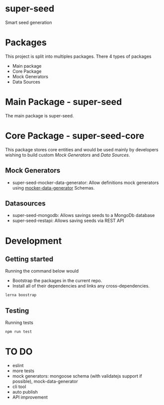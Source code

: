 # super-seed

Smart seed generation

# Packages
This project is split into multiples packages. There 4 types of packages
- Main package
- Core Package
- Mock Generators
- Data Sources 

# Main Package - super-seed
The main package is super-seed.

# Core Package - super-seed-core
This package stores core entities and would be used mainly by developers wishing to build custom _Mock Generators_ and _Data Sources_.

## Mock Generators
- super-seed-mocker-data-generator: Allow definitions mock generators using [mocker-data-generator](https://www.npmjs.com/package/mocker-data-generator) Schemas.

## Datasources
- super-seed-mongodb: Allows savings seeds to a MongoDb database
- super-seed-restapi: Allows saving seeds via REST API 

# Development
## Getting started
Running the command below would 
- Bootstrap the packages in the current repo. 
- Install all of their dependencies and links any cross-dependencies.

```bash
lerna boostrap
```

## Testing
Running tests
```bash
npm run test
```

# TO DO
- eslint
- more tests
- mock generators: mongoose schema (with validatejs support if possible), mock-data-generator
- cli tool
- auto publish 
- API improvement
